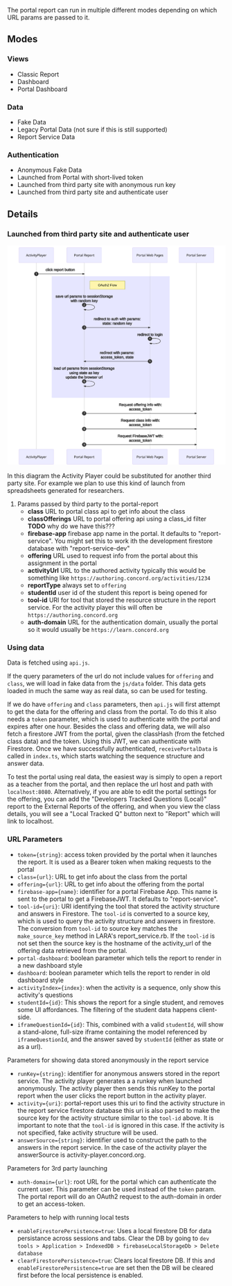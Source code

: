 The portal report can run in multiple different modes depending on which URL params are passed to it.

## Modes

### Views
- Classic Report
- Dashboard
- Portal Dashboard

### Data
- Fake Data
- Legacy Portal Data (not sure if this is still supported)
- Report Service Data

### Authentication
- Anonymous Fake Data
- Launched from Portal with short-lived token
- Launched from third party site with anonymous run key
- Launched from third party site and authenticate user

## Details

### Launched from third party site and authenticate user

![Thirdparty authed launch](diagrams/thirdparty-authed-launch.mmd.svg)

In this diagram the Activity Player could be substituted for another third party site. For example we plan to use this kind of launch from spreadsheets generated for researchers.

1. Params passed by third party to the portal-report
    - **class** URL to portal class api to get info about the class
    - **classOfferings** URL to portal offering api using a class_id filter **TODO** why do we have this???
    - **firebase-app** firebase app name in the portal. It defaults to "report-service". You might set this to work ith the development firestore database with "report-service-dev"
    - **offering** URL used to request info from the portal about this assignment in the portal
    - **activityUrl** URL to the authored activity typically this would be something like
    `https://authoring.concord.org/activities/1234`
    - **reportType** always set to `offering`
    - **studentId** user id of the student this report is being opened for
    - **tool-id** URI for tool that stored the resource structure in the report service. For the activity player this will often be `https://authoring.concord.org`
    - **auth-domain** URL for the authentication domain, usually the portal so it would usually be `https://learn.concord.org`

### Using data

Data is fetched using `api.js`.

If the query parameters of the url do not include values for `offering` and `class`, we will load in fake data from
the `js/data` folder. This data gets loaded in much the same way as real data, so can be used for testing.

If we do have `offering` and `class` parameters, then `api.js` will first attempt to get the data for the offering and
class from the portal. To do this it also needs a `token` parameter, which is used to authenticate with the portal and
expires after one hour. Besides the class and offering data, we will also fetch a firestore JWT from the portal, given
the classHash (from the fetched class data) and the token. Using this JWT, we can authenticate with Firestore. Once we
have successfully authenticated, `receivePortalData` is called in `index.ts`, which starts watching the sequence
structure and answer data.

To test the portal using real data, the easiest way is simply to open a report as a teacher from the portal, and then
replace the url host and path with `localhost:8080`. Alternatively, if you are able to edit the portal settings for the
offering, you can add the "Developers Tracked Questions (Local)" report to the External Reports of the offering, and
when you view the class details, you will see a "Local Tracked Q" button next to "Report" which will link to localhost.

### URL Parameters

* `token={string}`: access token provided by the portal when it launches the report. It is used as a Bearer
                    token when making requests to the portal
* `class={url}`:    URL to get info about the class from the portal
* `offering={url}`: URL to get info about the offering from the portal
* `firebase-app={name}`: identifier for a portal Firebase App. This name is sent to the portal to get a FirebaseJWT.
                    It defaults to "report-service".
* `tool-id={uri}`:  URI identifying the tool that stored the activity structure and answers in Firestore. The `tool-id`
                    is converted to a source key, which is used to query the activity structure and answers in firestore.
                    The conversion from `tool-id` to source key matches the `make_source_key` method in LARA's
                    report_service.rb. If the `tool-id` is not set then the source key is the hostname of the
                    activity_url of the offering data retrieved from the portal.
* `portal-dashboard`: boolean parameter which tells the report to render in a new dashboard style
* `dashboard`:      boolean parameter which tells the report to render in old dashboard style
* `activityIndex={index}`: when the activity is a sequence, only show this activity's questions
* `studentId={id}`: This shows the report for a single student, and removes some UI affordances. The filtering of the
                    student data happens client-side.
* `iframeQuestionId={id}`: This, combined with a valid `studentId`, will show a stand-alone, full-size iframe containing
                    the model referenced by `iframeQuestionId`, and the answer saved by `studentId` (either as state or as
                    a url).

Parameters for showing data stored anonymously in the report service

* `runKey={string}`: identifier for anonymous answers stored in the report service. The activity player generates a
                    a runkey when launched anonymously. The activity player then sends this runKey to the portal report
                    when the user clicks the report button in the activity player.
* `activity={uri}`: portal-report uses this uri to find the activity structure in the report service firestore database
                    this uri is also parsed to make the source key for the activity structure similar to the `tool-id`
                    above. It is important to note that the `tool-id` is ignored in this case. If the activity is not specified,
                    fake activity structure will be used.
* `answerSource={string}`: identifier used to construct the path to the answers in the report service. In the case of
                    the activity player the answerSource is activity-player.concord.org.

Parameters for 3rd party launching

* `auth-domain={url}`: root URL for the portal which can authenticate the current user. This parameter can be
                    used instead of the `token` param. The portal report will do an OAuth2 request to the auth-domain
                    in order to get an access-token.

Parameters to help with running local tests

* `enableFirestorePersistence=true`: Uses a local firestore DB for data persistance across sessions and tabs. Clear the
                    DB by going to `dev tools > Application > IndexedDB > firebaseLocalStorageDb > Delete database`
* `clearFirestorePersistence=true`: Clears local firestore DB. If this and `enableFirestorePersistence=true` are set
                    then the DB will be cleared first before the local persistence is enabled.
